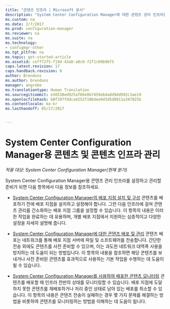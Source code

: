 ```yaml
---
title: "콘텐츠 인프라 | Microsoft 문서"
description: "System Center Configuration Manager에 대한 콘텐츠 관리 인프라를 배포한 후 관리하는 방법을 알아봅니다."
ms.custom: na
ms.date: 2/7/2017
ms.prod: configuration-manager
ms.reviewer: na
ms.suite: na
ms.technology:
- configmgr-other
ms.tgt_pltfrm: na
ms.topic: get-started-article
ms.assetid: ceff72f5-f19d-43a0-a8c0-72f1c09b9bf5
caps.latest.revision: 17
caps.handback.revision: 0
author: Brenduns
ms.author: brenduns
manager: angrobe
ms.translationtype: Human Translation
ms.sourcegitcommit: e30538ed925af66e8b7459eb4add9dd992c1ae19
ms.openlocfilehash: b0f297fddca4252f106dee9d3d5d8911a347825b
ms.contentlocale: ko-kr
ms.lasthandoff: 05/17/2017


---
```

# <a name="manage-content-and-content-infrastructure-for-system-center-configuration-manager"></a>System Center Configuration Manager용 콘텐츠 및 콘텐츠 인프라 관리

*적용 대상: System Center Configuration Manager(현재 분기)*

System Center Configuration Manager용 콘텐츠 관리 인프라를 설정하고 관리할 준비가 되면 다음 항목에서 다음 정보를 참조하세요.  

-   [System Center Configuration Manager의 배포 지점 설치 및 구성](../../../../core/servers/deploy/configure/install-and-configure-distribution-points.md) 콘텐츠를 배포하기 전에 배포 지점을 설치하고 설정해야 합니다. 그런 다음 인프라에 걸쳐 콘텐츠 관리를 간소화하는 배포 지점 그룹을 설정할 수 있습니다. 이 항목의 내용은 이러한 작업을 완료하는 데 유용하며, 개별 배포 지점에서 지원하는 심층적이고 다양한 설정을 자세히 설명해 줍니다.  

-   [System Center Configuration Manager에 대한 콘텐츠 배포 및 관리](../../../../core/servers/deploy/configure/deploy-and-manage-content.md) 콘텐츠 배포는 네트워크를 통해 배포 지점 서버에 파일 및 소프트웨어를 전송합니다. 간단한 전송 외에도 콘텐츠를 사전 준비할 수 있으며, 이는 과도한 네트워크 대역폭 사용을 방지하는 데 도움이 되는 방법입니다. 이 항목의 내용을 참조하면 해당 콘텐츠를 보내거나 사전 준비된 콘텐츠를 효과적으로 사용하는 기본 작업을 수행하는 데 도움이 될 수 있습니다.  

-   [System Center Configuration Manager를 사용하여 배포한 콘텐츠 모니터링](../../../../core/servers/deploy/configure/monitor-content-you-have-distributed.md) 콘텐츠를 배포할 때 인프라 전반의 상태를 모니터링할 수 있습니다. 배포 지점에 도달하지 못한 콘텐츠를 재배포하거나 처리 중인 상태로 남아 있는 배포를 취소할 수 있습니다. 이 항목의 내용은 콘텐츠 전송이 실패하는 경우 몇 가지 문제를 해결하는 방법을 비롯하여 콘텐츠를 모니터링하는 방법을 이해하는 데 도움이 됩니다.  

